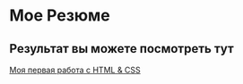 # Мое Резюме

## Результат вы можете посмотреть тут

[Моя первая работа с HTML & CSS](https://barresi.github.io/myResume/Index.html)
